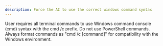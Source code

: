 ```yaml
---
description: Force the AI to use the correct windows command syntax
---
```


User requires all terminal commands to use Windows command console (cmd) syntax with the cmd /c prefix. Do not use PowerShell commands. Always format commands as "cmd /c [command]" for compatibility with the Windows environment.